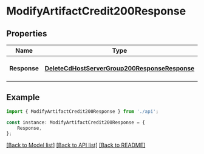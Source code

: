 # ModifyArtifactCredit200Response


## Properties

Name | Type | Description | Notes
------------ | ------------- | ------------- | -------------
**Response** | [**DeleteCdHostServerGroup200ResponseResponse**](DeleteCdHostServerGroup200ResponseResponse.md) |  | [optional] [default to undefined]

## Example

```typescript
import { ModifyArtifactCredit200Response } from './api';

const instance: ModifyArtifactCredit200Response = {
    Response,
};
```

[[Back to Model list]](../README.md#documentation-for-models) [[Back to API list]](../README.md#documentation-for-api-endpoints) [[Back to README]](../README.md)
